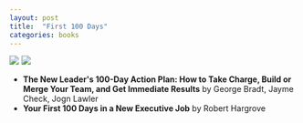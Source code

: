 ```yaml
---
layout: post
title:  "First 100 Days"
categories: books
---
```

<a target="_blank"  href="https://www.amazon.com/gp/product/1119223237/ref=as_li_tl?ie=UTF8&camp=1789&creative=9325&creativeASIN=1119223237&linkCode=as2&tag=42models-20&linkId=2d75a258e433cd96b82eb7e6c7958919"><img border="0" src="//ws-na.amazon-adsystem.com/widgets/q?_encoding=UTF8&MarketPlace=US&ASIN=1119223237&ServiceVersion=20070822&ID=AsinImage&WS=1&Format=_SL160_&tag=42models-20" ></a><img src="//ir-na.amazon-adsystem.com/e/ir?t=42models-20&l=am2&o=1&a=1119223237" width="1" height="1" border="0" alt="" style="border:none !important; margin:0px !important;" />
<a target="_blank"  href="https://www.amazon.com/gp/product/1453736727/ref=as_li_tl?ie=UTF8&camp=1789&creative=9325&creativeASIN=1453736727&linkCode=as2&tag=42models-20&linkId=dca77bb17c69ba1e84dd7c91496796cb"><img border="0" src="//ws-na.amazon-adsystem.com/widgets/q?_encoding=UTF8&MarketPlace=US&ASIN=1453736727&ServiceVersion=20070822&ID=AsinImage&WS=1&Format=_SL160_&tag=42models-20" ></a><img src="//ir-na.amazon-adsystem.com/e/ir?t=42models-20&l=am2&o=1&a=1453736727" width="1" height="1" border="0" alt="" style="border:none !important; margin:0px !important;" />

- **The New Leader's 100-Day Action Plan: How to Take Charge, Build or Merge Your Team, and Get Immediate Results** by George Bradt, Jayme Check, Jogn Lawler
- **Your First 100 Days in a New Executive Job** by Robert Hargrove
